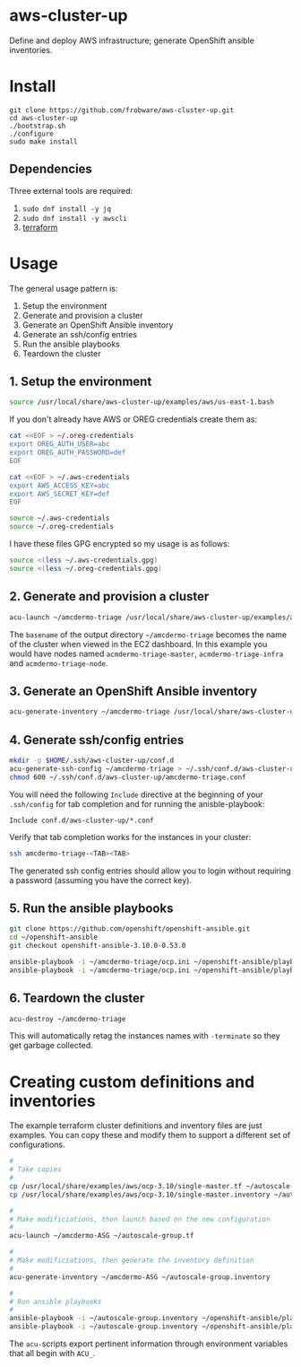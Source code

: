 # aws-cluster-up

Define and deploy AWS infrastructure; generate OpenShift ansible inventories.

# Install

	git clone https://github.com/frobware/aws-cluster-up.git
	cd aws-cluster-up
	./bootstrap.sh
	./configure
	sudo make install

## Dependencies

Three external tools are required:

1. `sudo dnf install -y jq`
2. `sudo dnf install -y awscli`
3. [terraform](https://www.terraform.io/intro/getting-started/install.html#installing-terraform)

# Usage

The general usage pattern is:

1. Setup the environment
2. Generate and provision a cluster
3. Generate an OpenShift Ansible inventory
4. Generate an ssh/config entries
5. Run the ansible playbooks
6. Teardown the cluster

## 1. Setup the environment

```bash
source /usr/local/share/aws-cluster-up/examples/aws/us-east-1.bash
```

If you don't already have AWS or OREG credentials create them as:

```bash
cat <<EOF > ~/.oreg-credentials
export OREG_AUTH_USER=abc
export OREG_AUTH_PASSWORD=def
EOF

cat <<EOF > ~/.aws-credentials
export AWS_ACCESS_KEY=abc
export AWS_SECRET_KEY=def
EOF

source ~/.aws-credentials
source ~/.oreg-credentials
```

I have these files GPG encrypted so my usage is as follows:

```bash
source <(less ~/.aws-credentials.gpg)
source <(less ~/.oreg-credentials.gpg)
```

## 2. Generate and provision a cluster

```bash
acu-launch ~/amcdermo-triage /usr/local/share/aws-cluster-up/examples/aws/ocp-3.10/single-master.tf
```

The `basename` of the output directory `~/amcdermo-triage` becomes the
name of the cluster when viewed in the EC2 dashboard. In this example
you would have nodes named `acmdermo-triage-master`,
`acmdermo-triage-infra` and `acmdermo-triage-node`.

## 3. Generate an OpenShift Ansible inventory

```bash
acu-generate-inventory ~/amcdermo-triage /usr/local/share/aws-cluster-up/examples/aws/ocp-3.10/single-master.inventory > ~/amcdermo-triage/ocp.ini
```

## 4. Generate ssh/config entries 

```bash
mkdir -p $HOME/.ssh/aws-cluster-up/conf.d
acu-generate-ssh-config ~/amcdermo-triage > ~/.ssh/conf.d/aws-cluster-up/amcdermo-triage.conf
chmod 600 ~/.ssh/conf.d/aws-cluster-up/amcdermo-triage.conf
```

You will need the following `Include` directive at the beginning of
your `.ssh/config` for tab completion and for running the
anisble-playbook:

	Include conf.d/aws-cluster-up/*.conf

Verify that tab completion works for the instances in your cluster:

```bash
ssh amcdermo-triage-<TAB><TAB>
```

The generated ssh config entries should allow you to login without
requiring a password (assuming you have the correct key).

## 5. Run the ansible playbooks

```bash
git clone https://github.com/openshift/openshift-ansible.git
cd ~/openshift-ansible
git checkout openshift-ansible-3.10.0-0.53.0

ansible-playbook -i ~/amcdermo-triage/ocp.ini ~/openshift-ansible/playbooks/prerequisites.yml
ansible-playbook -i ~/amcdermo-triage/ocp.ini ~/openshift-ansible/playbooks/deploy_cluster.yml
```

## 6. Teardown the cluster

```bash
acu-destroy ~/amcdermo-triage
```

This will automatically retag the instances names with `-terminate` so
they get garbage collected.

# Creating custom definitions and inventories

The example terraform cluster definitions and inventory files are just
examples. You can copy these and modify them to support a different
set of configurations.

```bash
#
# Take copies
#
cp /usr/local/share/examples/aws/ocp-3.10/single-master.tf ~/autoscale-group-cluster.tf
cp /usr/local/share/examples/aws/ocp-3.10/single-master.inventory ~/autoscale-group.inventory

#
# Make modificiations, then launch based on the new configuration
#
acu-launch ~/amcdermo-ASG ~/autoscale-group.tf

#
# Make modificiations, then generate the inventory definition
#
acu-generate-inventory ~/amcdermo-ASG ~/autoscale-group.inventory

#
# Run ansible playbooks
#
ansible-playbook -i ~/autoscale-group.inventory ~/openshift-ansible/playbooks/prerequisites.yml
ansible-playbook -i ~/autoscale-group.inventory ~/openshift-ansible/playbooks/deploy_cluster.yml
```

The `acu-`scripts export pertinent information through environment
variables that all begin with `ACU_`.
